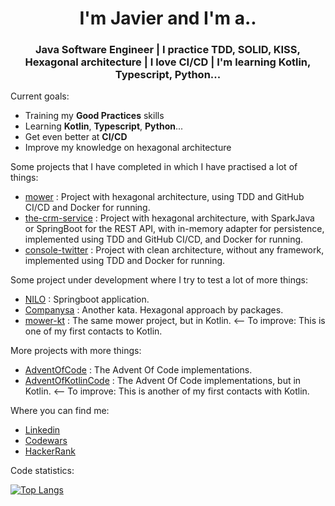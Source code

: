 <h1 align="center"> I'm Javier and I'm a.. </h1>
<h3 align="center"> Java Software Engineer | I practice TDD, SOLID, KISS, Hexagonal architecture | I love CI/CD | I'm learning Kotlin, Typescript, Python... </h3>


Current goals:
- Training my <b>Good Practices</b> skills
- Learning <b>Kotlin</b>, <b>Typescript</b>, <b>Python</b>...
- Get even better at <b>CI/CD</b>
- Improve my knowledge on hexagonal architecture


Some projects that I have completed in which I have practised a lot of things:
- [mower](https://github.com/javintx/mower) : Project with hexagonal architecture, using TDD and GitHub CI/CD and Docker for running.
- [the-crm-service](https://github.com/javintx/the-crm-service) : Project with hexagonal architecture, with SparkJava or SpringBoot for the REST API, with in-memory adapter for persistence, implemented using TDD and GitHub CI/CD, and Docker for running.
- [console-twitter](https://github.com/javintx/console-twitter) : Project with clean architecture, without any framework, implemented using TDD and Docker for running.

Some project under development where I try to test a lot of more things:
- [NILO](https://github.com/javintx/nilo) : Springboot application.
- [Companysa](https://github.com/javintx/companysa) : Another kata. Hexagonal approach by packages.
- [mower-kt](https://github.com/javintx/mower-kt) : The same mower project, but in Kotlin. <-- To improve: This is one of my first contacts to Kotlin.

More projects with more things:
- [AdventOfCode](https://github.com/javintx/AdventOfCode) : The Advent Of Code implementations.
- [AdventOfKotlinCode](https://github.com/javintx/AdventOfKotlinCode) : The Advent Of Code implementations, but in Kotlin. <-- To improve: This is another of my first contacts with Kotlin.


Where you can find me:
- <a href="https://www.linkedin.com/in/javier-garcia-pans"> Linkedin </a>
- <a href="https://www.codewars.com/users/javintx"> Codewars </a>
- <a href="https://www.hackerrank.com/javintx"> HackerRank </a>


Code statistics:

[![Top Langs](https://github-readme-stats.vercel.app/api/top-langs/?username=javintx&theme=cobalt&layout=compact)](https://github.com/anuraghazra/github-readme-stats)

